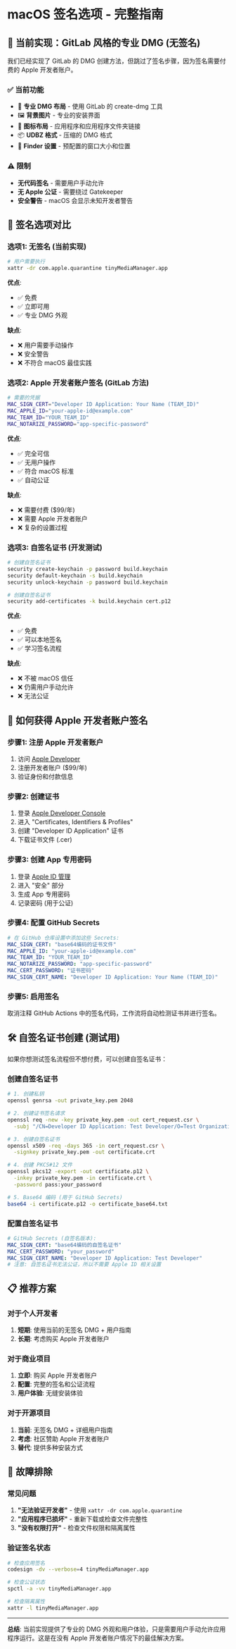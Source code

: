 # macOS 签名选项 - 完整指南

## 🎯 当前实现：GitLab 风格的专业 DMG (无签名)

我们已经实现了 GitLab 的 DMG 创建方法，但跳过了签名步骤，因为签名需要付费的 Apple 开发者账户。

### ✅ 当前功能
- 🎨 **专业 DMG 布局** - 使用 GitLab 的 create-dmg 工具
- 🖼️ **背景图片** - 专业的安装界面
- 📐 **图标布局** - 应用程序和应用程序文件夹链接
- 📦 **UDBZ 格式** - 压缩的 DMG 格式
- 🔧 **Finder 设置** - 预配置的窗口大小和位置

### ⚠️ 限制
- **无代码签名** - 需要用户手动允许
- **无 Apple 公证** - 需要绕过 Gatekeeper
- **安全警告** - macOS 会显示未知开发者警告

## 🔐 签名选项对比

### 选项1: 无签名 (当前实现)
```bash
# 用户需要执行
xattr -dr com.apple.quarantine tinyMediaManager.app
```

**优点**:
- ✅ 免费
- ✅ 立即可用
- ✅ 专业 DMG 外观

**缺点**:
- ❌ 用户需要手动操作
- ❌ 安全警告
- ❌ 不符合 macOS 最佳实践

### 选项2: Apple 开发者账户签名 (GitLab 方法)
```bash
# 需要的凭据
MAC_SIGN_CERT="Developer ID Application: Your Name (TEAM_ID)"
MAC_APPLE_ID="your-apple-id@example.com"
MAC_TEAM_ID="YOUR_TEAM_ID"
MAC_NOTARIZE_PASSWORD="app-specific-password"
```

**优点**:
- ✅ 完全可信
- ✅ 无用户操作
- ✅ 符合 macOS 标准
- ✅ 自动公证

**缺点**:
- ❌ 需要付费 ($99/年)
- ❌ 需要 Apple 开发者账户
- ❌ 复杂的设置过程

### 选项3: 自签名证书 (开发测试)
```bash
# 创建自签名证书
security create-keychain -p password build.keychain
security default-keychain -s build.keychain
security unlock-keychain -p password build.keychain

# 创建自签名证书
security add-certificates -k build.keychain cert.p12
```

**优点**:
- ✅ 免费
- ✅ 可以本地签名
- ✅ 学习签名流程

**缺点**:
- ❌ 不被 macOS 信任
- ❌ 仍需用户手动允许
- ❌ 无法公证

## 🚀 如何获得 Apple 开发者账户签名

### 步骤1: 注册 Apple 开发者账户
1. 访问 [Apple Developer](https://developer.apple.com)
2. 注册开发者账户 ($99/年)
3. 验证身份和付款信息

### 步骤2: 创建证书
1. 登录 [Apple Developer Console](https://developer.apple.com/account)
2. 进入 "Certificates, Identifiers & Profiles"
3. 创建 "Developer ID Application" 证书
4. 下载证书文件 (.cer)

### 步骤3: 创建 App 专用密码
1. 登录 [Apple ID 管理](https://appleid.apple.com)
2. 进入 "安全" 部分
3. 生成 App 专用密码
4. 记录密码 (用于公证)

### 步骤4: 配置 GitHub Secrets
```yaml
# 在 GitHub 仓库设置中添加这些 Secrets:
MAC_SIGN_CERT: "base64编码的证书文件"
MAC_APPLE_ID: "your-apple-id@example.com"
MAC_TEAM_ID: "YOUR_TEAM_ID"
MAC_NOTARIZE_PASSWORD: "app-specific-password"
MAC_CERT_PASSWORD: "证书密码"
MAC_SIGN_CERT_NAME: "Developer ID Application: Your Name (TEAM_ID)"
```

### 步骤5: 启用签名
取消注释 GitHub Actions 中的签名代码，工作流将自动检测证书并进行签名。

## 🛠️ 自签名证书创建 (测试用)

如果你想测试签名流程但不想付费，可以创建自签名证书：

### 创建自签名证书
```bash
# 1. 创建私钥
openssl genrsa -out private_key.pem 2048

# 2. 创建证书签名请求
openssl req -new -key private_key.pem -out cert_request.csr \
  -subj "/CN=Developer ID Application: Test Developer/O=Test Organization/C=US"

# 3. 创建自签名证书
openssl x509 -req -days 365 -in cert_request.csr \
  -signkey private_key.pem -out certificate.crt

# 4. 创建 PKCS#12 文件
openssl pkcs12 -export -out certificate.p12 \
  -inkey private_key.pem -in certificate.crt \
  -password pass:your_password

# 5. Base64 编码 (用于 GitHub Secrets)
base64 -i certificate.p12 -o certificate_base64.txt
```

### 配置自签名证书
```yaml
# GitHub Secrets (自签名版本):
MAC_SIGN_CERT: "base64编码的自签名证书"
MAC_CERT_PASSWORD: "your_password"
MAC_SIGN_CERT_NAME: "Developer ID Application: Test Developer"
# 注意: 自签名证书无法公证，所以不需要 Apple ID 相关设置
```

## 📋 推荐方案

### 对于个人开发者
1. **短期**: 使用当前的无签名 DMG + 用户指南
2. **长期**: 考虑购买 Apple 开发者账户

### 对于商业项目
1. **立即**: 购买 Apple 开发者账户
2. **配置**: 完整的签名和公证流程
3. **用户体验**: 无缝安装体验

### 对于开源项目
1. **当前**: 无签名 DMG + 详细用户指南
2. **考虑**: 社区赞助 Apple 开发者账户
3. **替代**: 提供多种安装方式

## 🔧 故障排除

### 常见问题
1. **"无法验证开发者"** - 使用 `xattr -dr com.apple.quarantine`
2. **"应用程序已损坏"** - 重新下载或检查文件完整性
3. **"没有权限打开"** - 检查文件权限和隔离属性

### 验证签名状态
```bash
# 检查应用签名
codesign -dv --verbose=4 tinyMediaManager.app

# 检查公证状态
spctl -a -vv tinyMediaManager.app

# 检查隔离属性
xattr -l tinyMediaManager.app
```

---

**总结**: 当前实现提供了专业的 DMG 外观和用户体验，只是需要用户手动允许应用程序运行。这是在没有 Apple 开发者账户情况下的最佳解决方案。
